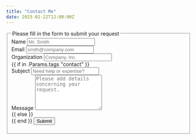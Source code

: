 ```yaml
---
title: "Contact Me"
date: 2025-02-22T12:00:00Z
---
```


<div id="reply-message"></div>
<div>
   <fieldset>
      <legend>Please fill in the form to submit your request</legend>
      <form action="https://contact-request-endpoint/" method="post">
         <!-- uncomment this div block when enabling reCaptcha
         <script src="https://www.google.com/recaptcha/api.js"></script>
         -->
         <div class="form-item">
            <label for="name">Name</label>
            <input type="text" name="name" id="name"  placeholder="Mr. Smith" />
         </div>
         <div class="form-item">
            <label for="email">Email <span class="req"></span></label>
            <input type="text" name="email" id="email"  class="required email" placeholder="smith@company.com" />
         </div>
         <div class="form-item">
            <label for="organization">Organization</label>
            <input type="text" name="organization" id="organization"  placeholder="Company, Inc." />
         </div>
         {{ if in .Params.tags "contact" }}
         <div class="form-item">
            <label for="subject">Subject</label>
            <input type="text" name="subject" id="subject"  value="" placeholder="Need help or expertise?" />
            <input type="hidden" name="target" id="target"  value="contact" />
            <!-- Leave blank or set the value of this field is set with valid URL. If set, the backend service will use the value as redirect URL once the form submitted. -->
            <input class="form-input" type="hidden" name="requestOrigin" id="requestOrigin"  value="" />
         </div>
         <div class="form-item">
            <label for="message">Message</label>
            <textarea  rows="6" name="message" id="message"  placeholder="Please add details concerning your request."></textarea>
         </div>
         {{ else }}
         <div class="form-item">
            <input type="hidden" name="subject" id="subject"  value="Your Access to Product Demo!" />
            <input type="hidden" name="target" id="target"  value="demo" />
         </div>
         {{ end }}
         <!-- uncomment the below div when enabling reCaptcha
         <div class="g-recaptcha" data-sitekey="{{.Site.Params.reCaptchaPrivateKey}}"></div>
         -->
         <input  class="button"  type="submit" value="Submit">
      </form>
   </fieldset>
</div>
